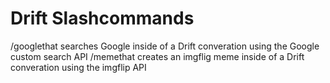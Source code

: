 # Drift Slashcommands


/googlethat searches Google inside of a Drift converation using the Google custom search API
/memethat creates an imgflig meme inside of a Drift converation using the imgflip API
